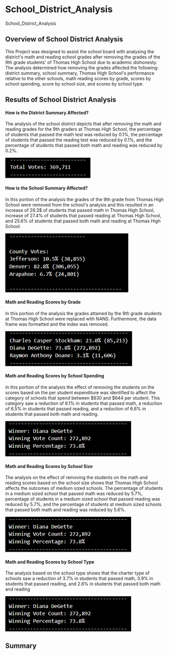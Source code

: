 # School_District_Analysis
School_District_Analysis

## **Overview of School District Analysis**
This Project was designed to assist the school board with analysing the district's math and reading school grades after removing the grades of the 9th grade students' of Thomas High School due to academic dishonesty. The analysis determined how removing the grades affected the following: district summary, school summary, Thomas High School's performance relative to the other schools, math reading scores by grade, scores by school spending, score by school size, and scores by school type.

## **Results of School District Analysis**

#### How is the District Summary Affected?
The analysis of the school district depicts that after removing the math and reading grades for the 9th graders at Thomas High School, the percentage of students that passed the math test was reduced by 0.1%, the percentage of students that passed the reading test was reduced by 0.1%, and the percentage of students that passed both math and reading was reduced by 0.2%.

![School_District](https://github.com/OmarQasem94/Election_Analysis/blob/main/Resources/Total_Votes.PNG)


#### How is the School Summary Affected?
In this portion of the analysis the grades of the 9th grade from Thomas High School were removed from the school's analysis and this resulted in an increase of 26.3$ of students that passed math in Thomas High School, increase of 27.4% of students that passed reading at Thomas High School, and 25.6% of students that passed both math and reading at Thomas High School. 

![School_Summary](https://github.com/OmarQasem94/Election_Analysis/blob/main/Resources/County_Votes.PNG)


#### Math and Reading Scores by Grade
 In this portion of the analysis the grades attained by the 9th grade students at Thomas High School were replaced with NANS. Furthermore, the data frame was formatted and the index was removed. 

![Math_Scores_by_Grades](https://github.com/OmarQasem94/Election_Analysis/blob/main/Resources/Votes_By_Candidate.PNG)


#### Math and Reading Scores by School Spending
In this portion of the analysis the effect of removing the students on the scores based on the per student expenditure was identified to affect the category of schools that spend between $630 and $644 per student. This category saw a reduction of 6.1% in students that passed math, a reduction of 6.5% in students that passed reading, and a reduction of 6.6% in students that passed both math and reading.

![Scores_by_School_Spending](https://github.com/OmarQasem94/Election_Analysis/blob/main/Resources/Winner_Summary.PNG)


#### Math and Reading Scores by School Size
The analysis on the effect of removing the students on the math and reading scores based on the school size shows that Thomas High School affects the outcomes of medium sized schools. The percentage of students in a medium sized school that passed math was reduced by 5.7%, percentage of students in a medium sized school that passed reading was reduced by 5.7%, and the percentage of students at medium sized schools that passed both math and reading was reduced by 5.6%.

![Scores_by_school_Size](https://github.com/OmarQasem94/Election_Analysis/blob/main/Resources/Winner_Summary.PNG)


#### Math and Reading Scores by School Type
The analysis based on the school type shows that the charter type of schools saw a reduction of 3.7% in students that passed math, 3.9% in students that passed reading, and 2.8% in students that passed both math and reading

![Scores_by_School_Type](https://github.com/OmarQasem94/Election_Analysis/blob/main/Resources/Winner_Summary.PNG)


## **Summary**
